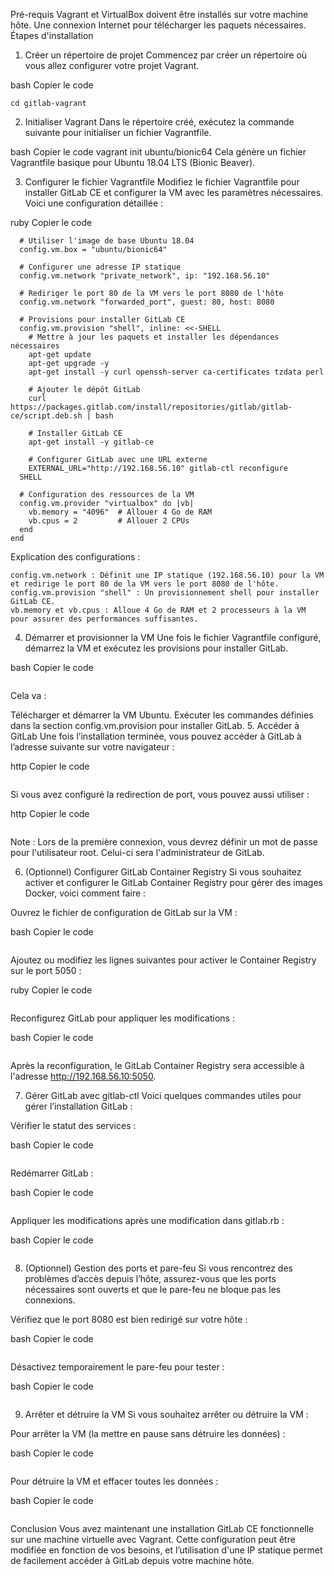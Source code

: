 Pré-requis
Vagrant et VirtualBox doivent être installés sur votre machine hôte.
Une connexion Internet pour télécharger les paquets nécessaires.
Étapes d'installation

1. Créer un répertoire de projet
Commencez par créer un répertoire où vous allez configurer votre projet Vagrant.

bash
Copier le code
```mkdir gitlab-vagrant
cd gitlab-vagrant
```
2. Initialiser Vagrant
Dans le répertoire créé, exécutez la commande suivante pour initialiser un fichier Vagrantfile.

bash
Copier le code
vagrant init ubuntu/bionic64
Cela génère un fichier Vagrantfile basique pour Ubuntu 18.04 LTS (Bionic Beaver).

3. Configurer le fichier Vagrantfile
Modifiez le fichier Vagrantfile pour installer GitLab CE et configurer la VM avec les paramètres nécessaires. Voici une configuration détaillée :

ruby
Copier le code

```Vagrant.configure("2") do |config|
  # Utiliser l'image de base Ubuntu 18.04
  config.vm.box = "ubuntu/bionic64"

  # Configurer une adresse IP statique
  config.vm.network "private_network", ip: "192.168.56.10"

  # Rediriger le port 80 de la VM vers le port 8080 de l'hôte
  config.vm.network "forwarded_port", guest: 80, host: 8080

  # Provisions pour installer GitLab CE
  config.vm.provision "shell", inline: <<-SHELL
    # Mettre à jour les paquets et installer les dépendances nécessaires
    apt-get update
    apt-get upgrade -y
    apt-get install -y curl openssh-server ca-certificates tzdata perl

    # Ajouter le dépôt GitLab
    curl https://packages.gitlab.com/install/repositories/gitlab/gitlab-ce/script.deb.sh | bash

    # Installer GitLab CE
    apt-get install -y gitlab-ce

    # Configurer GitLab avec une URL externe
    EXTERNAL_URL="http://192.168.56.10" gitlab-ctl reconfigure
  SHELL

  # Configuration des ressources de la VM
  config.vm.provider "virtualbox" do |vb|
    vb.memory = "4096"  # Allouer 4 Go de RAM
    vb.cpus = 2         # Allouer 2 CPUs
  end
end
```


Explication des configurations :

```config.vm.box : Utilise Ubuntu 18.04 LTS comme image de base.
config.vm.network : Définit une IP statique (192.168.56.10) pour la VM et redirige le port 80 de la VM vers le port 8080 de l'hôte.
config.vm.provision "shell" : Un provisionnement shell pour installer GitLab CE.
vb.memory et vb.cpus : Alloue 4 Go de RAM et 2 processeurs à la VM pour assurer des performances suffisantes.
```
4. Démarrer et provisionner la VM
Une fois le fichier Vagrantfile configuré, démarrez la VM et exécutez les provisions pour installer GitLab.

bash
Copier le code
```vagrant up
```
Cela va :

Télécharger et démarrer la VM Ubuntu.
Exécuter les commandes définies dans la section config.vm.provision pour installer GitLab.
5. Accéder à GitLab
Une fois l’installation terminée, vous pouvez accéder à GitLab à l’adresse suivante sur votre navigateur :

http
Copier le code
```http://192.168.56.10
```
Si vous avez configuré la redirection de port, vous pouvez aussi utiliser :

http
Copier le code
```http://localhost:8080
```
Note : Lors de la première connexion, vous devrez définir un mot de passe pour l'utilisateur root. Celui-ci sera l'administrateur de GitLab.

6. (Optionnel) Configurer GitLab Container Registry
Si vous souhaitez activer et configurer le GitLab Container Registry pour gérer des images Docker, voici comment faire :

Ouvrez le fichier de configuration de GitLab sur la VM :

bash
Copier le code
```sudo nano /etc/gitlab/gitlab.rb
```
Ajoutez ou modifiez les lignes suivantes pour activer le Container Registry sur le port 5050 :

ruby
Copier le code
```registry_external_url 'http://192.168.56.10:5050'
```
Reconfigurez GitLab pour appliquer les modifications :

bash
Copier le code
```sudo gitlab-ctl reconfigure
```
Après la reconfiguration, le GitLab Container Registry sera accessible à l'adresse http://192.168.56.10:5050.

7. Gérer GitLab avec gitlab-ctl
Voici quelques commandes utiles pour gérer l’installation GitLab :

Vérifier le statut des services :

bash
Copier le code
```sudo gitlab-ctl status
```
Redémarrer GitLab :

bash
Copier le code
```sudo gitlab-ctl restart
```
Appliquer les modifications après une modification dans gitlab.rb :

bash
Copier le code
```sudo gitlab-ctl reconfigure
```
8. (Optionnel) Gestion des ports et pare-feu
Si vous rencontrez des problèmes d’accès depuis l’hôte, assurez-vous que les ports nécessaires sont ouverts et que le pare-feu ne bloque pas les connexions.

Vérifiez que le port 8080 est bien redirigé sur votre hôte :

bash
Copier le code
```sudo netstat -tuln | grep 8080
```
Désactivez temporairement le pare-feu pour tester :

bash
Copier le code
```sudo ufw disable
```
9. Arrêter et détruire la VM
Si vous souhaitez arrêter ou détruire la VM :

Pour arrêter la VM (la mettre en pause sans détruire les données) :

bash
Copier le code
```vagrant halt
```
Pour détruire la VM et effacer toutes les données :

bash
Copier le code
```vagrant destroy
```
Conclusion
Vous avez maintenant une installation GitLab CE fonctionnelle sur une machine virtuelle avec Vagrant. Cette configuration peut être modifiée en fonction de vos besoins, et l’utilisation d'une IP statique permet de facilement accéder à GitLab depuis votre machine hôte.

